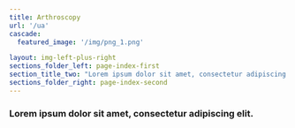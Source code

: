 ```yaml
---
title: Arthroscopy
url: '/ua'
cascade:
  featured_image: '/img/png_1.png'

layout: img-left-plus-right
sections_folder_left: page-index-first
section_title_two: "Lorem ipsum dolor sit amet, consectetur adipiscing elit. Nulla malesuada consequat lorem ut condimentum."
sections_folder_right: page-index-second 
---
```


### Lorem ipsum dolor sit amet, consectetur adipiscing elit.